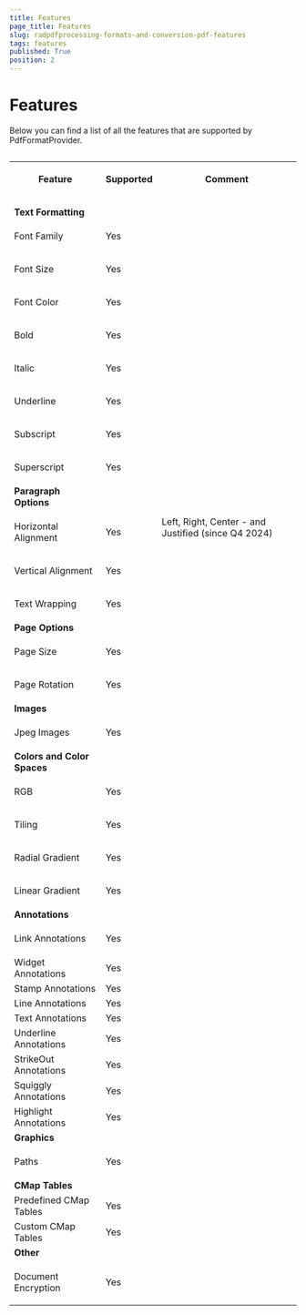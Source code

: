 ```yaml
---
title: Features
page_title: Features
slug: radpdfprocessing-formats-and-conversion-pdf-features
tags: features
published: True
position: 2
---
```


# Features



Below you can find a list of all the features that are supported by PdfFormatProvider.

## 
<table><tr><th>

Feature
                </th><th>

Supported
                </th><th>

Comment
                </th></tr><tr><td>

<b>
                  Text Formatting
                </b></td><td></td><td></td></tr><tr><td>

Font Family
              </td><td>

Yes
              </td><td>

</td></tr><tr><td>

Font Size
              </td><td>

Yes
              </td><td>

</td></tr><tr><td>

Font Color
              </td><td>

Yes
              </td><td>

</td></tr><tr><td>

Bold
              </td><td>

Yes
              </td><td>

</td></tr><tr><td>

Italic
              </td><td>

Yes
              </td><td>

</td></tr><tr><td>

Underline
              </td><td>

Yes
              </td><td>

</td></tr><tr><td>

Subscript
              </td><td>

Yes
              </td><td>

</td></tr><tr><td>

Superscript
              </td><td>

Yes
              </td><td>

</td></tr><tr><td>

<b>
                  Paragraph Options
                </b></td><td></td><td></td></tr><tr><td>

Horizontal Alignment
              </td><td>

Yes
              </td><td>
Left, Right, Center - and Justified (since Q4 2024)
</td></tr><tr><td>

Vertical Alignment
              </td><td>

Yes
              </td><td>

</td></tr><tr><td>

Text Wrapping
              </td><td>

Yes
              </td><td>

</td></tr><tr><td>

<b>
                  Page Options
                </b></td><td></td><td></td></tr><tr><td>

Page Size
              </td><td>

Yes
              </td><td>

</td></tr><tr><td>

Page Rotation
              </td><td>

Yes
              </td><td>

</td></tr><tr><td>

<b>
                  Images
                </b></td><td></td><td></td></tr><tr><td>

Jpeg Images
              </td><td>

Yes
              </td><td>

</td></tr><tr><td>

<b>
                  Colors and Color Spaces
                </b></td><td></td><td></td></tr><tr><td>

RGB
              </td><td>

Yes
              </td><td>

</td></tr><tr><td>

Tiling
              </td><td>

Yes
              </td><td>

</td></tr><tr><td>

Radial Gradient
              </td><td>

Yes
              </td><td>

</td></tr><tr><td>

Linear Gradient
              </td><td>

Yes
              </td><td>

</td></tr><tr><td>

<b>
                  Annotations
                </b></td><td></td><td></td></tr><tr><td>

Link Annotations
              </td><td>

Yes
              </td><td>

</td></tr>

<tr>
<td>Widget Annotations</td>
<td>Yes</td>
<td></td>
</tr>
<tr>
<td>Stamp Annotations</td>
<td>Yes</td>
<td></td>
</tr>
<tr>
<td>Line Annotations</td>
<td>Yes</td>
<td></td>
</tr>
<tr>
<td>Text Annotations</td>
<td>Yes</td>
<td></td>
</tr>
<tr>
<td>Underline Annotations</td>
<td>Yes</td>
<td></td>
</tr>
<tr>
<td>StrikeOut Annotations</td>
<td>Yes</td>
<td></td>
</tr>
<tr>
<td>Squiggly  Annotations</td>
<td>Yes</td>
<td></td>
</tr>
<tr>
<td>Highlight Annotations</td>
<td>Yes</td>
<td></td>
</tr>

<tr><td>

<b>
                  Graphics
                </b></td><td></td><td></td></tr><tr><td>

Paths
              </td><td>

Yes
              </td><td>

</td></tr>
<tr>
<td><b>CMap Tables</b></td><td></td>
<td></td>
</tr>
<tr>
<td>Predefined CMap Tables</td>
<td>Yes</td>
<td></td>
</tr>
<tr>
<td>Custom CMap Tables</td>
<td>Yes</td>
<td></td>
</tr>
<tr><td>

<b>
                  Other
                </b></td><td></td><td></td></tr><tr><td>

Document Encryption
              </td><td>

Yes
              </td><td>

</td></tr></table>
